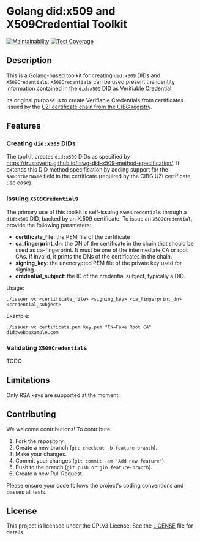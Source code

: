# Golang did:x509 and X509Credential Toolkit

[![Maintainability](https://api.codeclimate.com/v1/badges/f92496250890e40900aa/maintainability)](https://codeclimate.com/github/nuts-foundation/go-didx509-toolkit/maintainability)
[![Test Coverage](https://api.codeclimate.com/v1/badges/f92496250890e40900aa/test_coverage)](https://codeclimate.com/github/nuts-foundation/go-didx509-toolkit/test_coverage)

## Description

This is a Golang-based toolkit for creating `did:x509` DIDs and `X509Credential`s.
`X509Credential`s can be used present the identity information contained in the `did:x509` DID as Verifiable Credential.

Its original purpose is to create Verifiable Credentials from certificates issued by the [UZI certificate chain from the CIBG registry](https://www.zorgcsp.nl/ca-certificaten).

## Features

### Creating `did:x509` DIDs

The toolkit creates `did:x509` DIDs as specified by https://trustoverip.github.io/tswg-did-x509-method-specification/.
It extends this DID method specification by adding support for the `san:otherName` field in the certificate (required by the CIBG UZI certificate use case).

### Issuing `X509Credential`s

The primary use of this toolkit is self-issuing `X509Credential`s through a `did:x509` DID, backed by an X.509 certificate.
To issue an `X509Credential`, provide the following parameters:

- **certificate_file**: the PEM file of the certificate
- **ca_fingerprint_dn**: the DN of the certificate in the chain that should be used as ca-fingerprint. 
  It must be one of the intermediate CA or root CAs. If invalid, it prints the DNs of the certificates in the chain.
- **signing_key**: the unencrypted PEM file of the private key used for signing.
- **credential_subject**: the ID of the credential subject, typically a DID.

Usage:
```shell
./issuer vc <certificate_file> <signing_key> <ca_fingerprint_dn> <credential_subject>
```

Example:
```shell
./issuer vc certificate.pem key.pem "CN=Fake Root CA"  did:web:example.com
```

### Validating `X509Credential`s

TODO

## Limitations

Only RSA keys are supported at the moment.

## Contributing

We welcome contributions! To contribute:

1. Fork the repository.
2. Create a new branch (`git checkout -b feature-branch`).
3. Make your changes.
4. Commit your changes (`git commit -am 'Add new feature'`).
5. Push to the branch (`git push origin feature-branch`).
6. Create a new Pull Request.

Please ensure your code follows the project's coding conventions and passes all tests.

## License

This project is licensed under the GPLv3 License. See the [LICENSE](LICENSE) file for details.
